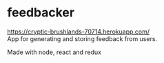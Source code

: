 # feedbacker
https://cryptic-brushlands-70714.herokuapp.com/<br>
App for generating and storing feedback from users.

Made with node, react and redux
